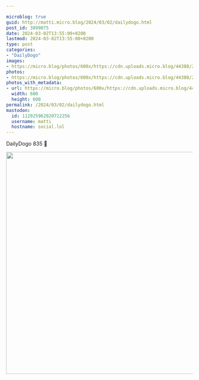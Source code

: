 ```yaml
---

microblog: true
guid: http://matti.micro.blog/2024/03/02/dailydogo.html
post_id: 3899075
date: 2024-03-02T13:55:00+0200
lastmod: 2024-03-02T13:55:00+0200
type: post
categories:
- "DailyDogo"
images:
- https://micro.blog/photos/600x/https://cdn.uploads.micro.blog/44388/2024/e155ff976eb04f65a12a3465ffa875de.jpg
photos:
- https://micro.blog/photos/600x/https://cdn.uploads.micro.blog/44388/2024/e155ff976eb04f65a12a3465ffa875de.jpg
photos_with_metadata:
- url: https://micro.blog/photos/600x/https://cdn.uploads.micro.blog/44388/2024/e155ff976eb04f65a12a3465ffa875de.jpg
  width: 600
  height: 600
permalink: /2024/03/02/dailydogo.html
mastodon:
  id: 112025962020712256
  username: matti
  hostname: social.lol
---
```

DailyDogo 835 🐶

<img src="https://micro.blog/photos/600x/https://blog.martin-haehnel.de/uploads/2024/e155ff976eb04f65a12a3465ffa875de.jpg" width="600" height="600" alt="" />
